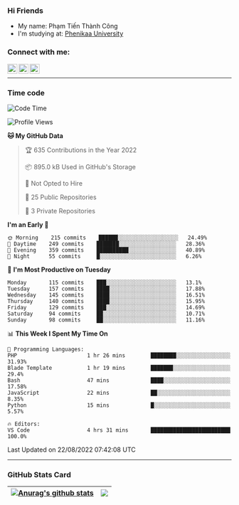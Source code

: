 ### Hi Friends

- My name: Phạm Tiến Thành Công
- I'm studying at: [Phenikaa University]


### Connect with me:
[<img align="left" alt="PhamTienThanhCong | Facebook" width="22px" src="https://upload.wikimedia.org/wikipedia/commons/thumb/1/16/Facebook-icon-1.png/640px-Facebook-icon-1.png" />][facebook]
[<img align="left" alt="PhamTienThanhCong | Zalo" width="22px" src="https://www.anphatpc.com.vn/template/anphat_2020v2/images/icon-zalo.jpg" />][zalo]
[<img align="left" alt="PhamTienThanhCong | LinkedIn" width="22px" src="https://cdn3.iconfinder.com/data/icons/inficons/512/linkedin.png" />][linkedin]

<br />

---

### Time code

<!--START_SECTION:waka-->
![Code Time](http://img.shields.io/badge/Code%20Time-530%20hrs%2011%20mins-blue)

![Profile Views](http://img.shields.io/badge/Profile%20Views-3-blue)

**🐱 My GitHub Data** 

> 🏆 635 Contributions in the Year 2022
 > 
> 📦 895.0 kB Used in GitHub's Storage 
 > 
> 🚫 Not Opted to Hire
 > 
> 📜 25 Public Repositories 
 > 
> 🔑 3 Private Repositories  
 > 
**I'm an Early 🐤** 

```text
🌞 Morning    215 commits    ██████░░░░░░░░░░░░░░░░░░░   24.49% 
🌆 Daytime    249 commits    ███████░░░░░░░░░░░░░░░░░░   28.36% 
🌃 Evening    359 commits    ██████████░░░░░░░░░░░░░░░   40.89% 
🌙 Night      55 commits     █░░░░░░░░░░░░░░░░░░░░░░░░   6.26%

```
📅 **I'm Most Productive on Tuesday** 

```text
Monday       115 commits    ███░░░░░░░░░░░░░░░░░░░░░░   13.1% 
Tuesday      157 commits    ████░░░░░░░░░░░░░░░░░░░░░   17.88% 
Wednesday    145 commits    ████░░░░░░░░░░░░░░░░░░░░░   16.51% 
Thursday     140 commits    ████░░░░░░░░░░░░░░░░░░░░░   15.95% 
Friday       129 commits    ███░░░░░░░░░░░░░░░░░░░░░░   14.69% 
Saturday     94 commits     ██░░░░░░░░░░░░░░░░░░░░░░░   10.71% 
Sunday       98 commits     ██░░░░░░░░░░░░░░░░░░░░░░░   11.16%

```


📊 **This Week I Spent My Time On** 

```text
💬 Programming Languages: 
PHP                      1 hr 26 mins        ████████░░░░░░░░░░░░░░░░░   31.93% 
Blade Template           1 hr 19 mins        ███████░░░░░░░░░░░░░░░░░░   29.4% 
Bash                     47 mins             ████░░░░░░░░░░░░░░░░░░░░░   17.58% 
JavaScript               22 mins             ██░░░░░░░░░░░░░░░░░░░░░░░   8.35% 
Python                   15 mins             █░░░░░░░░░░░░░░░░░░░░░░░░   5.57%

🔥 Editors: 
VS Code                  4 hrs 31 mins       █████████████████████████   100.0%

```


 Last Updated on 22/08/2022 07:42:08 UTC
<!--END_SECTION:waka-->

---

### GitHub Stats Card

| <a href="https://github.com/phamtienthanhcong"><img align="center" src="https://github-readme-stats.vercel.app/api?username=PhamTienThanhCong&show_icons=true&include_all_commits=true&theme=buefy&hide_border=true&theme=ocean_dark" alt="Anurag's github stats" /></a> | <a href="https://github.com/phamtienthanhcong"><img align="center" src="https://github-readme-stats.vercel.app/api/top-langs/?username=PhamTienThanhCong&layout=compact&theme=buefy&hide_border=true&theme=ocean_dark" /></a> |
| ------------- | ------------- |

[Phenikaa University]: https://phenikaa-uni.edu.vn/vi
[facebook]: https://www.facebook.com/phamtienthanhcong
[linkedin]: https://linkedin.com/in/phamtienthanhcong
[zalo]: https://zalo.me/0396396332
[tiktok]: https://www.tiktok.com/@phamtienthanhcong
[web]: https://github.com/PhamTienThanhCong/web_dev
[min project]: https://github.com/PhamTienThanhCong/Project-Of-Web
[c and cpp]: https://github.com/PhamTienThanhCong/Code_C_and_Cpro
[python]: https://github.com/PhamTienThanhCong/Python_beginer
